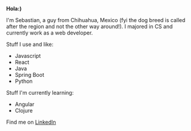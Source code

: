 **Hola:)**

I'm Sebastian, a guy from Chihuahua, Mexico (fyi the dog breed is called after the region and not the other way around!).
I majored in CS and currently work as a web developer.

Stuff I use and like:
- Javascript
- React
- Java
- Spring Boot
- Python

Stuff I'm currently learning:
- Angular 
- Clojure


Find me on [LinkedIn](https://www.linkedin.com/in/sdelariva/)
